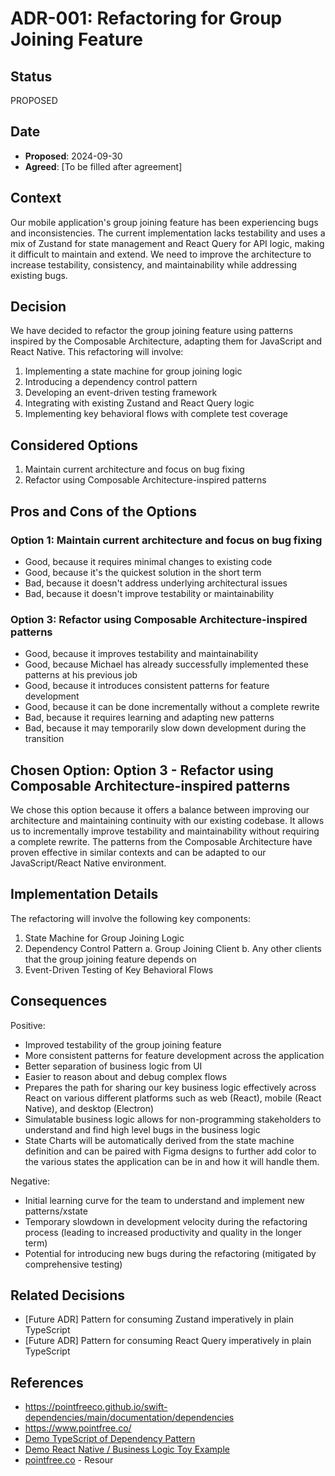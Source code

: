 # ADR-001: Refactoring for Group Joining Feature

## Status
PROPOSED

## Date
- **Proposed**: 2024-09-30
- **Agreed**: [To be filled after agreement]

## Context
Our mobile application's group joining feature has been experiencing bugs and inconsistencies. The current implementation lacks testability and uses a mix of Zustand for state management and React Query for API logic, making it difficult to maintain and extend. We need to improve the architecture to increase testability, consistency, and maintainability while addressing existing bugs.

## Decision
We have decided to refactor the group joining feature using patterns inspired by the Composable Architecture, adapting them for JavaScript and React Native. This refactoring will involve:

1. Implementing a state machine for group joining logic
2. Introducing a dependency control pattern
3. Developing an event-driven testing framework
4. Integrating with existing Zustand and React Query logic
5. Implementing key behavioral flows with complete test coverage

## Considered Options
1. Maintain current architecture and focus on bug fixing
3. Refactor using Composable Architecture-inspired patterns

## Pros and Cons of the Options

### Option 1: Maintain current architecture and focus on bug fixing

* Good, because it requires minimal changes to existing code
* Good, because it's the quickest solution in the short term
* Bad, because it doesn't address underlying architectural issues
* Bad, because it doesn't improve testability or maintainability

### Option 3: Refactor using Composable Architecture-inspired patterns

* Good, because it improves testability and maintainability
* Good, because Michael has already successfully 
  implemented these patterns at his previous job
* Good, because it introduces consistent patterns for feature development
* Good, because it can be done incrementally without a complete rewrite
* Bad, because it requires learning and adapting new patterns
* Bad, because it may temporarily slow down development during the transition

## Chosen Option: Option 3 - Refactor using Composable Architecture-inspired patterns

We chose this option because it offers a balance between improving our architecture and maintaining continuity with our existing codebase. It allows us to incrementally improve testability and maintainability without requiring a complete rewrite. The patterns from the Composable Architecture have proven effective in similar contexts and can be adapted to our JavaScript/React Native environment.

## Implementation Details
The refactoring will involve the following key components:

1. State Machine for Group Joining Logic
2. Dependency Control Pattern
   a. Group Joining Client
   b. Any other clients that the group joining feature depends on
3. Event-Driven Testing of Key Behavioral Flows

## Consequences
Positive:
- Improved testability of the group joining feature
- More consistent patterns for feature development across the application
- Better separation of business logic from UI
- Easier to reason about and debug complex flows
- Prepares the path for sharing our key business logic 
  effectively across React on various different 
  platforms such as web (React), mobile (React Native), 
  and desktop (Electron)
- Simulatable business logic allows for 
  non-programming stakeholders to understand and find 
  high level bugs in the business logic
- State Charts will be automatically derived from the 
  state machine definition and can be paired with 
  Figma designs to further add color to the various 
  states the application can be in and how it will 
  handle them.

Negative:
- Initial learning curve for the team to understand 
  and implement new patterns/xstate
- Temporary slowdown in development velocity during 
  the refactoring process (leading to increased 
  productivity and quality in the longer term)
- Potential for introducing new bugs during the refactoring (mitigated by comprehensive testing)

## Related Decisions
- [Future ADR] Pattern for consuming Zustand 
  imperatively in plain TypeScript
- [Future ADR] Pattern for consuming React Query 
  imperatively in plain TypeScript

## References
- https://pointfreeco.github.io/swift-dependencies/main/documentation/dependencies
- https://www.pointfree.co/
- [Demo TypeScript of Dependency Pattern](https://github.com/ephemeraHQ/mobile-architecture-patterns-demo/tree/main/Dependencies)
- [Demo React Native / Business Logic Toy Example](https://github.com/ephemeraHQ/mobile-architecture-patterns-demo/tree/main/toyExample)
- [pointfree.co](https://www.pointfree.co) - Resour
